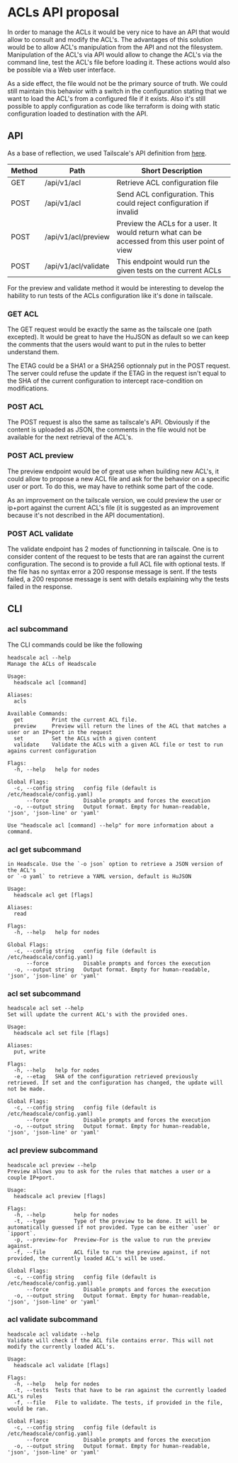 # ACLs API proposal

In order to manage the ACLs it would be very nice to have an API that would
allow to consult and modify the ACL's. The advantages of this solution would be
to allow ACL's manipulation from the API and not the filesystem. Manipulation
of the ACL's via API would allow to change the ACL's via the command line, test
the ACL's file before loading it. These actions would also be possible via a
Web user interface.

As a side effect, the file would not be the primary source of truth. We could
still maintain this behavior with a switch in the configuration stating that we
want to load the ACL's from a configured file if it exists. Also it's still
possible to apply configuration as code like terraform is doing with static
configuration loaded to destination with the API.

## API

As a base of reflection, we used Tailscale's API definition from
[here](https://github.com/tailscale/tailscale/blob/main/api.md).

| Method | Path                 | Short Description                                                                              |
| ------ | -------------------- | ---------------------------------------------------------------------------------------------- |
| GET    | /api/v1/acl          | Retrieve ACL configuration file                                                                |
| POST   | /api/v1/acl          | Send ACL configuration. This could reject configuration if invalid                             |
| POST   | /api/v1/acl/preview  | Preview the ACLs for a user. It would return what can be accessed from this user point of view |
| POST   | /api/v1/acl/validate | This endpoint would run the given tests on the current ACLs                                    |

For the preview and validate method it would be interesting to develop the
hability to run tests of the ACLs configuration like it's done in tailscale.

### GET ACL

The GET request would be exactly the same as the tailscale one (path excepted).
It would be great to have the HuJSON as default so we can keep the comments
that the users would want to put in the rules to better understand them.

The ETAG could be a SHA1 or a SHA256 optionnaly put in the POST request. The
server could refuse the update if the ETAG in the request isn't equal to the
SHA of the current configuration to intercept race-condition on modifications.

### POST ACL

The POST request is also the same as tailscale's API. Obviously if the content
is uploaded as JSON, the comments in the file would not be available for the
next retrieval of the ACL's.

### POST ACL preview

The preview endpoint would be of great use when building new ACL's, it could
allow to propose a new ACL file and ask for the behavior on a specific user or
port. To do this, we may have to rethink some part of the code.

As an improvement on the tailscale version, we could preview the user or
ip+port against the current ACL's file (it is suggested as an improvement
because it's not described in the API documentation).

### POST ACL validate

The validate endpoint has 2 modes of functionning in tailscale. One is to
consider content of the request to be tests that are ran against the current
configuration. The second is to provide a full ACL file with optional tests. If
the file has no syntax error a 200 response message is sent. If the tests
failed, a 200 response message is sent with details explaining why the tests
failed in the response.

## CLI

### acl subcommand

The CLI commands could be like the following

```console
headscale acl --help
Manage the ACLs of Headscale

Usage:
  headscale acl [command]

Aliases:
  acls

Available Commands:
  get         Print the current ACL file.
  preview     Preview will return the lines of the ACL that matches a user or an IP+port in the request
  set         Set the ACLs with a given content
  validate    Validate the ACLs with a given ACL file or test to run agains current configuration

Flags:
  -h, --help   help for nodes

Global Flags:
  -c, --config string   config file (default is /etc/headscale/config.yaml)
      --force           Disable prompts and forces the execution
  -o, --output string   Output format. Empty for human-readable, 'json', 'json-line' or 'yaml'

Use "headscale acl [command] --help" for more information about a command.
```

### acl get subcommand

```console headscale acl get --help Get will retrieve the ACLs currently loaded
in Headscale. Use the `-o json` option to retrieve a JSON version of the ACL's
or `-o yaml` to retrieve a YAML version, default is HuJSON

Usage:
  headscale acl get [flags]

Aliases:
  read

Flags:
  -h, --help   help for nodes

Global Flags:
  -c, --config string   config file (default is /etc/headscale/config.yaml)
      --force           Disable prompts and forces the execution
  -o, --output string   Output format. Empty for human-readable, 'json', 'json-line' or 'yaml'
```

### acl set subcommand

```console
headscale acl set --help
Set will update the current ACL's with the provided ones.

Usage:
  headscale acl set file [flags]

Aliases:
  put, write

Flags:
  -h, --help   help for nodes
  -e, --etag   SHA of the configuration retrieved previously retrieved. If set and the configuration has changed, the update will not be made.

Global Flags:
  -c, --config string   config file (default is /etc/headscale/config.yaml)
      --force           Disable prompts and forces the execution
  -o, --output string   Output format. Empty for human-readable, 'json', 'json-line' or 'yaml'
```

### acl preview subcommand

```console
headscale acl preview --help
Preview allows you to ask for the rules that matches a user or a couple IP+port.

Usage:
  headscale acl preview [flags]

Flags:
  -h, --help         help for nodes
  -t, --type         Type of the preview to be done. It will be automatically guessed if not provided. Type can be either `user` or `ipport`.
  -p, --preview-for  Preview-For is the value to run the preview against.
  -f, --file         ACL file to run the preview against, if not provided, the currently loaded ACL's will be used.

Global Flags:
  -c, --config string   config file (default is /etc/headscale/config.yaml)
      --force           Disable prompts and forces the execution
  -o, --output string   Output format. Empty for human-readable, 'json', 'json-line' or 'yaml'
```

### acl validate subcommand

```console
headscale acl validate --help
Validate will check if the ACL file contains error. This will not modify the currently loaded ACL's.

Usage:
  headscale acl validate [flags]

Flags:
  -h, --help   help for nodes
  -t, --tests  Tests that have to be ran against the currently loaded ACL's rules
  -f, --file   File to validate. The tests, if provided in the file, would be ran.

Global Flags:
  -c, --config string   config file (default is /etc/headscale/config.yaml)
      --force           Disable prompts and forces the execution
  -o, --output string   Output format. Empty for human-readable, 'json', 'json-line' or 'yaml'
```
